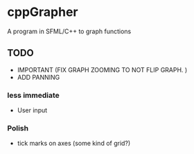 # cppGrapher
 
A program in SFML/C++ to graph functions

## TODO
* IMPORTANT (FIX GRAPH ZOOMING TO NOT FLIP GRAPH. )
* ADD PANNING
### less immediate
* User input
### Polish
* tick marks on axes (some kind of grid?)